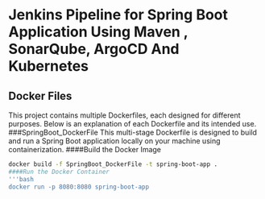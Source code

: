 # Jenkins Pipeline for Spring Boot Application Using Maven , SonarQube, ArgoCD And Kubernetes
## Docker Files
This project contains multiple Dockerfiles, each designed for different purposes. Below is an explanation of each Dockerfile and its intended use.
###SpringBoot_DockerFile
This multi-stage Dockerfile is designed to build and run a Spring Boot application locally on your machine using containerization. 
####Build the Docker Image
```bash
docker build -f SpringBoot_DockerFile -t spring-boot-app .
####Run the Docker Container
'''bash
docker run -p 8080:8080 spring-boot-app



